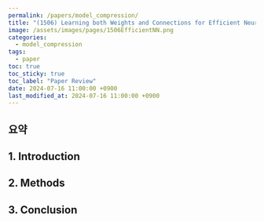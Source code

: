 ```yaml
---
permalink: /papers/model_compression/
title: "(1506) Learning both Weights and Connections for Efficient Neural Networks 논문 리뷰"
image: /assets/images/pages/1506EfficientNN.png
categories:
  - model_compression
tags:
  - paper
toc: true
toc_sticky: true
toc_label: "Paper Review"
date: 2024-07-16 11:00:00 +0900
last_modified_at: 2024-07-16 11:00:00 +0900
---
```

## 요약


## 1. Introduction


## 2. Methods


## 3. Conclusion

